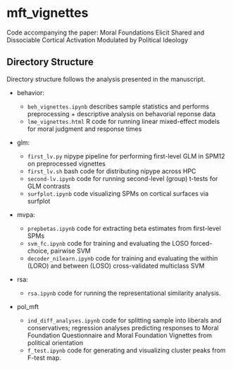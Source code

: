 # mft_vignettes
Code accompanying the paper: Moral Foundations Elicit Shared and Dissociable Cortical Activation Modulated by Political Ideology

## Directory Structure 

Directory structure follows the analysis presented in the manuscript. 

- behavior:
    - `beh_vignettes.ipynb` describes sample statistics and performs preprocessing + descriptive analysis on behavorial reponse data 
    - `lme_vignettes.html` R code for running linear mixed-effect models for moral judgment and response times
    
- glm:
    - `first_lv.py` nipype pipeline for performing first-level GLM in SPM12 on preprocessed vignettes 
    - `first_lv.sh` bash code for distributing nipype across HPC 
    - `second-lv.ipynb` code for running second-level (group) t-tests for GLM contrasts 
    - `surfplot.ipynb` code visualizing SPMs on cortical surfaces via surfplot
    
- mvpa:
    - `prepbetas.ipynb` code for extracting beta estimates from first-level SPMs 
    - `svm_fc.ipynb` code for training and evaluating the LOSO forced-choice, pairwise SVM 
    - `decoder_nilearn.ipynb` code for training and evaluating the within (LORO) and between (LOSO) cross-validated multiclass SVM
    
- rsa:
    - `rsa.ipynb` code for running the representational similarity analysis. 
    
- pol_mft
    - `ind_diff_analyses.ipynb` code for splitting sample into liberals and conservatives; regression analyses predicting responses to Moral Foundation Questionnaire and Moral Foundation Vignettes from political orientation 
    - `f_test.ipynb` code for generating and visualizing cluster peaks from F-test map. 